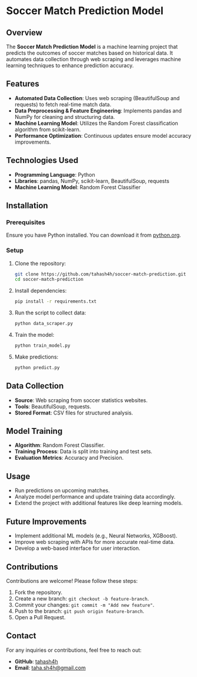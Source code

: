 # Soccer Match Prediction Model

## Overview
The **Soccer Match Prediction Model** is a machine learning project that predicts the outcomes of soccer matches based on historical data. It automates data collection through web scraping and leverages machine learning techniques to enhance prediction accuracy.

## Features
- **Automated Data Collection**: Uses web scraping (BeautifulSoup and requests) to fetch real-time match data.
- **Data Preprocessing & Feature Engineering**: Implements pandas and NumPy for cleaning and structuring data.
- **Machine Learning Model**: Utilizes the Random Forest classification algorithm from scikit-learn.
- **Performance Optimization**: Continuous updates ensure model accuracy improvements.

## Technologies Used
- **Programming Language**: Python
- **Libraries**: pandas, NumPy, scikit-learn, BeautifulSoup, requests
- **Machine Learning Model**: Random Forest Classifier

## Installation
### Prerequisites
Ensure you have Python installed. You can download it from [python.org](https://www.python.org/).

### Setup
1. Clone the repository:
   ```bash
   git clone https://github.com/tahash4h/soccer-match-prediction.git
   cd soccer-match-prediction
   ```
2. Install dependencies:
   ```bash
   pip install -r requirements.txt
   ```
3. Run the script to collect data:
   ```bash
   python data_scraper.py
   ```
4. Train the model:
   ```bash
   python train_model.py
   ```
5. Make predictions:
   ```bash
   python predict.py
   ```

## Data Collection
- **Source**: Web scraping from soccer statistics websites.
- **Tools**: BeautifulSoup, requests.
- **Stored Format**: CSV files for structured analysis.

## Model Training
- **Algorithm**: Random Forest Classifier.
- **Training Process**: Data is split into training and test sets.
- **Evaluation Metrics**: Accuracy and Precision.

## Usage
- Run predictions on upcoming matches.
- Analyze model performance and update training data accordingly.
- Extend the project with additional features like deep learning models.

## Future Improvements
- Implement additional ML models (e.g., Neural Networks, XGBoost).
- Improve web scraping with APIs for more accurate real-time data.
- Develop a web-based interface for user interaction.

## Contributions
Contributions are welcome! Please follow these steps:
1. Fork the repository.
2. Create a new branch: `git checkout -b feature-branch`.
3. Commit your changes: `git commit -m "Add new feature"`.
4. Push to the branch: `git push origin feature-branch`.
5. Open a Pull Request.

## Contact
For any inquiries or contributions, feel free to reach out:
- **GitHub**: [tahash4h](https://github.com/tahash4h)
- **Email**: taha.sh4h@gmail.com

